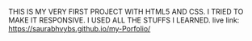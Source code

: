 THIS IS MY VERY FIRST PROJECT WITH HTML5 AND CSS.
I TRIED TO MAKE IT RESPONSIVE.
I USED ALL THE STUFFS I LEARNED.
live link: https://saurabhvybs.github.io/my-Porfolio/
